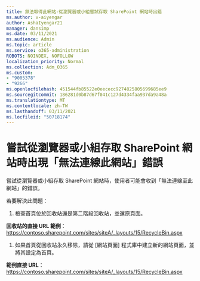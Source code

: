 ```yaml
---
title: 無法取得此網站-從瀏覽器或小組嘗試存取 SharePoint 網站時出錯
ms.author: v-aiyengar
author: AshaIyengar21
manager: dansimp
ms.date: 03/11/2021
ms.audience: Admin
ms.topic: article
ms.service: o365-administration
ROBOTS: NOINDEX, NOFOLLOW
localization_priority: Normal
ms.collection: Adm_O365
ms.custom:
- "9005378"
- "9266"
ms.openlocfilehash: 451544fb85522e0eececc9274825805699685ee9
ms.sourcegitcommit: 186281d0b87d67f041c127d4334faa937da9a48a
ms.translationtype: MT
ms.contentlocale: zh-TW
ms.lasthandoff: 03/11/2021
ms.locfileid: "50718174"
---
```

# <a name="this-site-cant-be-reached-error-when-trying-to-access-sharepoint-site-from-browser-or-teams"></a>嘗試從瀏覽器或小組存取 SharePoint 網站時出現「無法連線此網站」錯誤

嘗試從瀏覽器或小組存取 SharePoint 網站時，使用者可能會收到「無法連線至此網站」的錯誤。 

若要解決此問題： 

1. 檢查首頁位於回收站還是第二階段回收站，並還原頁面。

**回收站的直接 URL 範例**： https://contoso.sharepoint.com/sites/siteA/_layouts/15/RecycleBin.aspx

1. 如果首頁從回收站永久移除，請從 [網站頁面] 程式庫中建立新的網站頁面，並將其設定為首頁。 

**範例直接 URL**： https://contoso.sharepoint.com/sites/siteA/_layouts/15/RecycleBin.aspx
